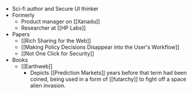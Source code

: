 - Sci-fi author and Secure UI thinker
- Formerly
    - Product manager on [[Xanadu]]
    - Researcher at [[HP Labs]]
- Papers
    - [[Rich Sharing for the Web]]
    - [[Making Policy Decisions Disappear into the User's Workflow]]
    - [[Not One Click for Security]]
- Books
    - [[Earthweb]]
        - Depicts [[Prediction Markets]] years before that term had been coined, being used in a form of [[futarchy]] to fight off a space alien invasion.
